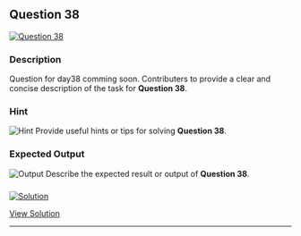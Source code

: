 


## Question 38
<a href="https://github.com/alishgosai/Python-Exercise-and-Solutions/blob/master/questions/Question38.md" target="_blank">
  <img src="https://img.shields.io/badge/Question-38-purple?style=for-the-badge&logoSize=60" alt="Question 38">
</a>

### **Description**
Question for day38 comming soon.
Contributers to provide a clear and concise description of the task for **Question 38**.

### **Hint**
![Hint](https://img.shields.io/badge/Hint:-blue)
Provide useful hints or tips for solving **Question 38**.

### **Expected Output**
![Output](https://img.shields.io/badge/Output:-blue)
Describe the expected result or output of **Question 38**.

### <a href="https://github.com/alishgosai/Python-Exercise-and-Solutions/blob/master/solutions/Solution38.js" target="_blank">
  <img src="https://img.shields.io/badge/Solution-1f8e00?style=for-the-badge&logo=solution&logoColor=white" alt="Solution">
</a>

<a href="https://github.com/alishgosai/Python-Exercise-and-Solutions/blob/master/solutions/Solution38.js" target="_blank">View Solution</a>

---

